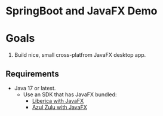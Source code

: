 # SpringBoot and JavaFX Demo

# Goals

1. Build nice, small cross-platfrom JavaFX desktop app.

## Requirements

- Java 17 or latest.
    - Use an SDK that has JavaFX bundled:
        - [Liberica with JavaFX](https://bell-sw.com/pages/downloads/#/java-17-current)
        - [Azul Zulu with JavaFX](https://www.azul.com/downloads/?version=java-17-sts&package=jdk-fx)
